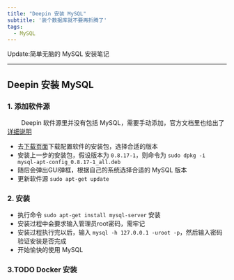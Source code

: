 ```yaml
---
title: "Deepin 安装 MySQL"
subtitle: '装个数据库就不要再折腾了'
tags:
  - MySQL
---
```


Update:简单无脑的 MySQL 安装笔记

---

## Deepin 安装 MySQL
### 1. 添加软件源
&emsp;&emsp; Deepin 软件源里并没有包括 MySQL，需要手动添加，官方文档里也给出了[详细说明](https://dev.mysql.com/doc/mysql-apt-repo-quick-guide/en/)
-  去[下载页面](https://dev.mysql.com/downloads/repo/apt/)下载配置软件的安装包，选择合适的版本
-  安装上一步的安装包，假设版本为 `0.8.17-1`，则命令为 `sudo dpkg -i mysql-apt-config_0.8.17-1_all.deb`
-  随后会弹出GUI弹框，根据自己的系统选择合适的 MySQL 版本
-  更新软件源 `sudo apt-get update`

### 2. 安装
-  执行命令 `sudo apt-get install mysql-server` 安装
-  安装过程中会要求输入管理员root密码，需牢记
-  安装过程执行完以后，输入 `mysql -h 127.0.0.1 -uroot -p`，然后输入密码验证安装是否完成
-  开始愉快的使用 MySQL

### 3.TODO Docker 安装

